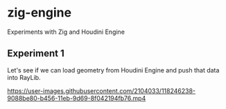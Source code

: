 # zig-engine
Experiments with Zig and Houdini Engine

## Experiment 1
Let's see if we can load geometry from Houdini Engine and push that data into RayLib.

https://user-images.githubusercontent.com/2104033/118246238-9088be80-b456-11eb-9d69-8f042194fb76.mp4

